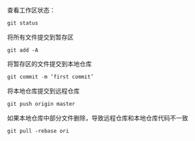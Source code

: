 查看工作区状态：

```java
git status
```

将所有文件提交到暂存区

```
git add -A
```

将暂存区的文件提交到本地仓库

```java
git commit -m ‘first commit’
```

将本地仓库提交到远程仓库

```java
git push origin master
```

如果本地仓库中部分文件删除，导致远程仓库和本地仓库代码不一致

```
git pull -rebase ori
```

